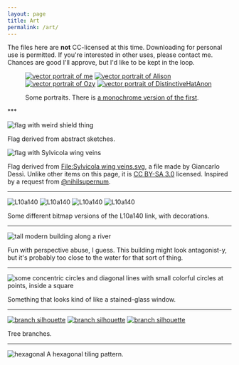 ```yaml
---
layout: page
title: Art
permalink: /art/
---
```

The files here are **not** CC-licensed at this time. Downloading for personal use is permitted. If you're interested in other uses, please contact me. Chances are good I'll approve, but I'd like to be kept in the loop.

<figure>

[![vector portrait of me](/images/9KB_fixed.svg "Ilzolende Kiefer")](/images/9KB_fixed.svg)
[![vector portrait of Alison](/images/alison_morais.svg "Alison Morais")](/images/alison_morais.svg)
[![vector portrait of Ozy](/images/ozy_400_500.svg "Ozy Frantz")](/images/ozy_400_500.svg)
[![vector portrait of DistinctiveHatAnon](/images/dhat.svg "DistinctiveHatAnon")](/images/dhat.svg)

Some portraits. There is [a monochrome version of the first](/images/monochrome-on-mulberry.svg).

</figure>
***

![flag with weird shield thing](/images/circle_flag.svg)

Flag derived from abstract sketches.

![flag with Sylvicola wing veins](/images/gnats.svg)

Flag derived from [File:Sylvicola wing veins.svg](https://en.wikipedia.org/wiki/File:Sylvicola_wing_veins.svg), a file made by Giancarlo Dessì. Unlike other items on this page, it is [CC BY-SA 3.0](https://creativecommons.org/licenses/by-sa/3.0/deed.en) licensed. Inspired by a request from [@nihilsupernum](http://nihilsupernum.tumblr.com).

***

![L10a140](/images/L10a140_1.gif)
![L10a140](/images/L10a140_2.gif)
![L10a140](/images/L10a140_3.gif)
![L10a140](/images/L10a140_4.gif)

Some different bitmap versions of the L10a140 link, with decorations.

***

![tall modern building along a river](/images/HQ.svg)

Fun with perspective abuse, I guess. This building might look antagonist-y, but it's probably too close to the water for that sort of thing.

***

![some concentric circles and diagonal lines with small colorful circles at points, inside a square](/images/eightfold.svg)

Something that looks kind of like a stained-glass window.

***

[![branch silhouette](/images/branches_1.svg)](/images/branches_1.svg)
[![branch silhouette](/images/branches_2.svg)](/images/branches_2.svg)
[![branch silhouette](/images/branches_3.svg)](/images/branches_3.svg)

Tree branches.

***

![hexagonal](/images/hex_pattern.gif)
A hexagonal tiling pattern.
